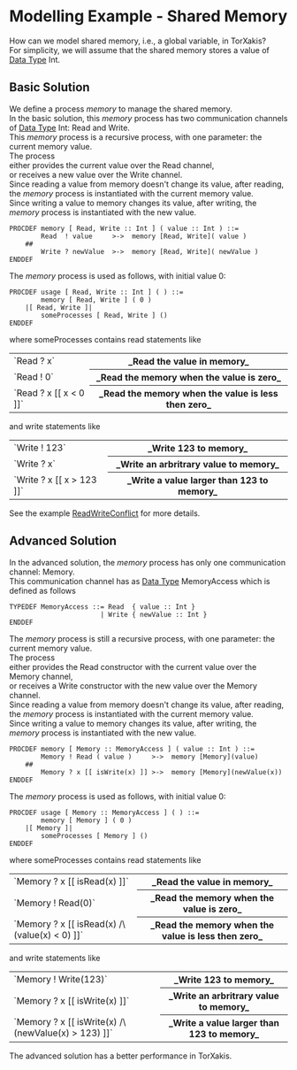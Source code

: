 # Modelling Example - Shared Memory

How can we model shared memory, i.e., a global variable, in TorXakis?  
For simplicity, we will assume that the shared memory stores a value of [Data Type](Data_Type) Int.

## Basic Solution

We define a process _memory_ to manage the shared memory.  
In the basic solution, this _memory_ process has two communication channels of [Data Type](Data_Type) Int: Read and Write.  
This _memory_ process is a recursive process, with one parameter: the current memory value.  
The process  
either provides the current value over the Read channel,  
or receives a new value over the Write channel.  
Since reading a value from memory doesn't change its value, after reading, the _memory_ process is instantiated with the current memory value.  
Since writing a value to memory changes its value, after writing, the _memory_ process is instantiated with the new value.  
```
PROCDEF memory [ Read, Write :: Int ] ( value :: Int ) ::=
        Read  ! value     >->  memory [Read, Write]( value )
    ##
        Write ? newValue  >->  memory [Read, Write]( newValue )
ENDDEF
```
The _memory_ process is used as follows, with initial value 0:  
```
PROCDEF usage [ Read, Write :: Int ] ( ) ::=
        memory [ Read, Write ] ( 0 )
    |[ Read, Write ]|
        someProcesses [ Read, Write ] ()
ENDDEF
```

where someProcesses contains read statements like

<table>
<tbody>
<tr>
<td>`Read ? x`</td>
<th>_Read the value in memory_</th>
</tr>
<tr>
<td>`Read ! 0`</td>
<th>_Read the memory when the value is zero_  </th>
</tr>
<tr>
<td>`Read ? x [[ x < 0 ]]`</td>
<th>_Read the memory when the value is less then zero_</th>
</tr>
</tbody>
</table>

and write statements like

<table>
<tbody>
<tr>
<td>`Write ! 123`</td>
<th>_Write 123 to memory_</th>
</tr>
<tr>
<td>`Write ? x`</td>
<th>_Write an arbritrary value to memory_</th>
</tr>
<tr>
<td>`Write ? x [[ x > 123 ]]`</td>
<th>_Write a value larger than 123 to memory_</th>
</tr>
</tbody>
</table>

See the example [ReadWriteConflict](https://github.com/TorXakis/TorXakis/tree/develop/examps/ReadWriteConflict) for more details.

## Advanced Solution

In the advanced solution, the _memory_ process has only one communication channel: Memory.  
This communication channel has as [Data Type](Data_Type) MemoryAccess which is defined as follows  
```
TYPEDEF MemoryAccess ::= Read  { value :: Int }
                       | Write { newValue :: Int }
ENDDEF
```
The _memory_ process is still a recursive process, with one parameter: the current memory value.  
The process  
either provides the Read constructor with the current value over the Memory channel,  
or receives a Write constructor with the new value over the Memory channel.  
Since reading a value from memory doesn't change its value, after reading, the _memory_ process is instantiated with the current memory value.  
Since writing a value to memory changes its value, after writing, the _memory_ process is instantiated with the new value.  
```
PROCDEF memory [ Memory :: MemoryAccess ] ( value :: Int ) ::=
        Memory ! Read ( value )     >->  memory [Memory](value)
    ##
        Memory ? x [[ isWrite(x) ]] >->  memory [Memory](newValue(x))
ENDDEF
```
The _memory_ process is used as follows, with initial value 0:  
```
PROCDEF usage [ Memory :: MemoryAccess ] ( ) ::=
        memory [ Memory ] ( 0 )
    |[ Memory ]|
        someProcesses [ Memory ] ()
ENDDEF
```
where someProcesses contains read statements like

<table>
<tbody>
<tr>
<td>`Memory ? x [[ isRead(x) ]]`</td>
<th>_Read the value in memory_</th>
</tr>
<tr>
<td>`Memory ! Read(0)`</td>
<th>_Read the memory when the value is zero_  </th>
</tr>
<tr>
<td>`Memory ? x [[ isRead(x) /\ (value(x) < 0) ]]`</td>
<th>_Read the memory when the value is less then zero_  </th>
</tr>
</tbody>
</table>

and write statements like

<table>
<tbody>
<tr>
<td>`Memory ! Write(123)`</td>
<th>_Write 123 to memory_</th>
</tr>
<tr>
<td>`Memory ? x [[ isWrite(x) ]]`</td>
<th>_Write an arbritrary value to memory_</th>
</tr>
<tr>
<td>`Memory ? x [[ isWrite(x) /\ (newValue(x) > 123) ]]`</td>
<th>_Write a value larger than 123 to memory_</th>
</tr>
</tbody>
</table>

The advanced solution has a better performance in TorXakis.